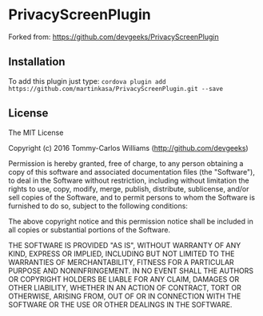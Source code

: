 PrivacyScreenPlugin
==================

Forked from:
https://github.com/devgeeks/PrivacyScreenPlugin

Installation
------------

To add this plugin just type: `cordova plugin add https://github.com/martinkasa/PrivacyScreenPlugin.git --save`

## License

The MIT License

Copyright (c) 2016 Tommy-Carlos Williams (http://github.com/devgeeks)

Permission is hereby granted, free of charge, to any person obtaining a copy of this software and associated documentation files (the "Software"), to deal in the Software without restriction, including without limitation the rights to use, copy, modify, merge, publish, distribute, sublicense, and/or sell copies of the Software, and to permit persons to whom the Software is furnished to do so, subject to the following conditions:

The above copyright notice and this permission notice shall be included in all copies or substantial portions of the Software.

THE SOFTWARE IS PROVIDED "AS IS", WITHOUT WARRANTY OF ANY KIND, EXPRESS OR IMPLIED, INCLUDING BUT NOT LIMITED TO THE WARRANTIES OF MERCHANTABILITY, FITNESS FOR A PARTICULAR PURPOSE AND NONINFRINGEMENT. IN NO EVENT SHALL THE AUTHORS OR COPYRIGHT HOLDERS BE LIABLE FOR ANY CLAIM, DAMAGES OR OTHER LIABILITY, WHETHER IN AN ACTION OF CONTRACT, TORT OR OTHERWISE, ARISING FROM, OUT OF OR IN CONNECTION WITH THE SOFTWARE OR THE USE OR OTHER DEALINGS IN THE SOFTWARE.

